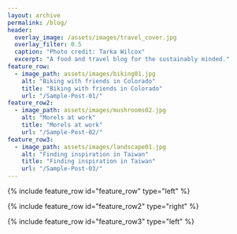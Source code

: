 ```yaml
---
layout: archive
permalink: /blog/
header:
  overlay_image: /assets/images/travel_cover.jpg
  overlay_filter: 0.5
  caption: "Photo credit: Tarka Wilcox"
  excerpt: "A food and travel blog for the sustainably minded."
feature_row:
  - image_path: assets/images/biking01.jpg
    alt: "Biking with friends in Colorado"
    title: "Biking with friends in Colorado"
    url: "/Sample-Post-01/"
feature_row2:
  - image_path: assets/images/mushrooms02.jpg
    alt: "Morels at work"
    title: "Morels at work"
    url: "/Sample-Post-02/"
feature_row3:
  - image_path: assets/images/landscape01.jpg
    alt: "Finding inspiration in Taiwan"
    title: "Finding inspiration in Taiwan"
    url: "/Sample-Post-03/"
---
```



{% include feature_row id="feature_row" type="left" %}

{% include feature_row id="feature_row2" type="right" %}

{% include feature_row id="feature_row3" type="left" %}
